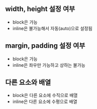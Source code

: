 ## width, height 설정 여부

- block은 가능
- inline은 불가능해서 자동(auto)으로 설정됨

## margin, padding 설정 여부

- block은 가능
- inline은 좌우만 가능하고 상하는 불가능

## 다른 요소와 배열

- block은 다른 요소에 수직으로 배열
- inline은 다른 요소에 수평으로 배열
